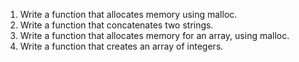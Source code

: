 1. Write a function that allocates memory using malloc.
2. Write a function that concatenates two strings.
3. Write a function that allocates memory for an array, using malloc.
4. Write a function that creates an array of integers.
 
